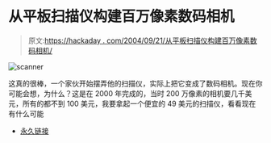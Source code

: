 # 从平板扫描仪构建百万像素数码相机

> 原文:[https://hackaday . com/2004/09/21/从平板扫描仪构建百万像素数码相机/](https://hackaday.com/2004/09/21/building-a-megapixel-digital-camera-from-a-flatbed-scanner/)

![scanner](img/5973812f21c76e803c1ae7b9cfc39701.png)

这真的很棒，一个家伙开始摆弄他的扫描仪，实际上把它变成了数码相机。现在你可能会想，为什么？这是在 2000 年完成的，当时 200 万像素的相机要几千美元，所有的都不到 100 美元，我要拿起一个便宜的 49 美元的扫描仪，看看现在有什么可能

*   [永久链接](http://www.sentex.net/~mwandel/tech/scanner.html)